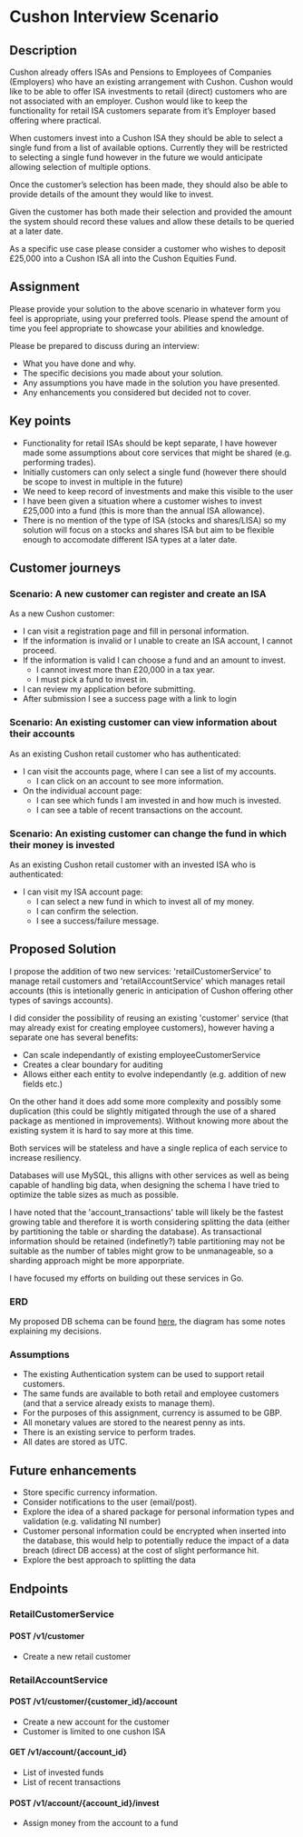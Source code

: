 # Cushon Interview Scenario

## Description

Cushon already offers ISAs and Pensions to Employees of Companies (Employers) who have an existing arrangement with
Cushon. Cushon would like to be able to offer ISA investments to retail (direct) customers who are not associated with an
employer. Cushon would like to keep the functionality for retail ISA customers separate from it’s Employer based offering
where practical.

When customers invest into a Cushon ISA they should be able to select a single fund from a list of available options. Currently they will be restricted to selecting a single fund however in the future we would anticipate allowing selection of multiple options.

Once the customer’s selection has been made, they should also be able to provide details of the amount they would like to
invest.

Given the customer has both made their selection and provided the amount the system should record these values and allow these details to be queried at a later date.

As a specific use case please consider a customer who wishes to deposit £25,000 into a Cushon ISA all into the Cushon Equities Fund.

## Assignment

Please provide your solution to the above scenario in whatever form you feel is appropriate, using your preferred tools.
Please spend the amount of time you feel appropriate to showcase your abilities and knowledge.

Please be prepared to discuss during an interview:

- What you have done and why.
- The specific decisions you made about your solution.
- Any assumptions you have made in the solution you have presented.
- Any enhancements you considered but decided not to cover.

## Key points

- Functionality for retail ISAs should be kept separate, I have however made some assumptions about core services that might be shared (e.g. performing trades).
- Initially customers can only select a single fund (however there should be scope to invest in multiple in the future)
- We need to keep record of investments and make this visible to the user
- I have been given a situation where a customer wishes to invest £25,000 into a fund (this is more than the annual ISA allowance).
- There is no mention of the type of ISA (stocks and shares/LISA) so my solution will focus on a stocks and shares ISA but aim to be flexible enough to accomodate different ISA types at a later date.

## Customer journeys

### Scenario: A new customer can register and create an ISA

As a new Cushon customer:

- I can visit a registration page and fill in personal information.
- If the information is invalid or I unable to create an ISA account, I cannot proceed.
- If the information is valid I can choose a fund and an amount to invest.
    - I cannot invest more than £20,000 in a tax year.
    - I must pick a fund to invest in.
- I can review my application before submitting.
- After submission I see a success page with a link to login

### Scenario: An existing customer can view information about their accounts

As an existing Cushon retail customer who has authenticated:

- I can visit the accounts page, where I can see a list of my accounts.
    - I can click on an account to see more information.
- On the individual account page:
    - I can see which funds I am invested in and how much is invested.
    - I can see a table of recent transactions on the account.

### Scenario: An existing customer can change the fund in which their money is invested

As an existing Cushon retail customer with an invested ISA who is authenticated:

- I can visit my ISA account page:
    - I can select a new fund in which to invest all of my money.
    - I can confirm the selection.
    - I see a success/failure message.

## Proposed Solution

I propose the addition of two new services: 'retailCustomerService' to manage retail customers and 'retailAccountService' which manages retail accounts (this is intetionally generic in anticipation of Cushon offering other types of savings accounts).

I did consider the possibility of reusing an existing 'customer' service (that may already exist for creating employee customers), however having a separate one has several benefits:

- Can scale independantly of existing employeeCustomerService
- Creates a clear boundary for auditing
- Allows either each entity to evolve independantly (e.g. addition of new fields etc.)

On the other hand it does add some more complexity and possibly some duplication (this could be slightly mitigated through the use of a shared package as mentioned in improvements). Without knowing more about the existing system it is hard to say more at this time.

Both services will be stateless and have a single replica of each service to increase resiliency.

Databases will use MySQL, this alligns with other services as well as being capable of handling big data, when designing the schema I have tried to optimize the table sizes as much as possible. 

I have noted that the 'account_transactions' table will likely be the fastest growing table and therefore it is worth considering splitting the data (either by partitioning the table or sharding the database). As transactional information should be retained (indefinetly?) table partitioning may not be suitable as the number of tables might grow to be unmanageable, so a sharding approach might be more apporpriate.

I have focused my efforts on building out these services in Go.

### ERD

My proposed DB schema can be found [here](/jameswhoughton/cushon/erd.svg), the diagram has some notes explaining my decisions.

### Assumptions

- The existing Authentication system can be used to support retail customers.
- The same funds are available to both retail and employee customers (and that a service already exists to manage them).
- For the purposes of this assignment, currency is assumed to be GBP.
- All monetary values are stored to the nearest penny as ints.
- There is an existing service to perform trades.
- All dates are stored as UTC.

## Future enhancements

- Store specific currency information.
- Consider notifications to the user (email/post).
- Explore the idea of a shared package for personal information types and validation (e.g. validating NI number)
- Customer personal information could be encrypted when inserted into the database, this would help to potentially reduce the impact of a data breach (direct DB access) at the cost of slight performance hit.
- Explore the best approach to splitting the data

## Endpoints

### RetailCustomerService

#### POST /v1/customer

- Create a new retail customer

### RetailAccountService

#### POST /v1/customer/{customer_id}/account

- Create a new account for the customer
- Customer is limited to one cushon ISA

#### GET /v1/account/{account_id}

- List of invested funds
- List of recent transactions

#### POST /v1/account/{account_id}/invest

- Assign money from the account to a fund


